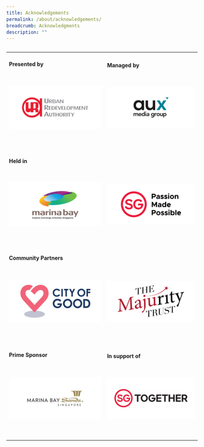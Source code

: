 ```yaml
---
title: Acknowledgements
permalink: /about/acknowledgements/
breadcrumb: Acknowledgments
description: ""
---
```



<table class="table-v">

<table style="width:100%">
    
<tr>
    <td>
      <h4>Presented by</h4>
      <br>
      <p><a href="https://www.ura.gov.sg/Corporate"><img src="https://github.com/isomerpages/ura-mbsc2021/blob/staging/images/ura.JPEG?raw=true" alt="Image of URA Logo"></a></p>
      <br>
      <br> 
    </td>
    <td>
      <h4>Managed by</h4>
      <br>
      <p><a href="http://www.aux.com.sg/"><img src="https://github.com/isomerpages/ura-mbsc2021/blob/staging/images/aux.JPEG?raw=true" alt="Image of AUX Logo"></a></p>
      <br>
      <br>    
<tr>
    <td>
      <h4>Held in</h4>
      <br>
      <p><a href="https://www.ura.gov.sg/Corporate/Get-Involved/Shape-A-Distinctive-City/Explore-Our-City/Marina-Bay"><img src="https://github.com/isomerpages/ura-mbsc2021/blob/staging/images/mbl.JPEG?raw=true" alt="Image of MBS Logo"></a></p>
      <br>
      <br> 
    </td>
    <td>
      <h4 style="color:white;">.</h4>
      <br>
      <p><a href="https://www.visitsingapore.com/en/"><img src="https://github.com/isomerpages/ura-mbsc2021/blob/staging/images/sgp.JPEG?raw=true" alt="Image of Sg Made Possible Logo"></a></p>
      <br>
      <br>    
<tr>
    <td>
      <h4>Community Partners</h4>
      <br>
      <p><a href="https://cityofgood.sg/"><img src="https://github.com/isomerpages/ura-mbsc2021/blob/staging/images/COG.JPEG?raw=true" alt="Image of NVPC Logo"></a></p>
      <br>
      <br> 
    </td>
    <td>
      <h4 style="color:white;">.</h4>
      <br>
      <p><a href="https://www.majurity.sg/"><img src="https://github.com/isomerpages/ura-mbsc2021/blob/staging/images/TMT.JPEG?raw=true" alt="Image of The Majurity Trust Logo"></a></p>
      <br>
      <br>
<tr>			
    <td>
      <h4>Prime Sponsor</h4>
      <br>
      <p><a href="https://www.marinabaysands.com/"><img src="https://github.com/isomerpages/ura-mbsc2021/blob/staging/images/mbsh.JPEG?raw=true" alt="Image of MBS hotel Logo"></a></p>
      <br>
      <br> 
    </td>	
    <td>
      <h4>In support of</h4>
      <br>
      <p><a href="https://www.singaporetogether.gov.sg/"><img src="https://github.com/isomerpages/ura-mbsc2021/blob/staging/images/SGT.JPEG?raw=true" alt="Image of SG Together Logo"></a></p>
      <br>
      <br>    
<tr>